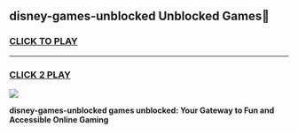 
## disney-games-unblocked Unblocked Games👋
<h3>
<a href="https://news.freeplayer.one?title=disney-games-unblocked&ref=16F">CLICK TO PLAY</a></h3>
<hr>

<h3>
<a href="https://news.freeplayer.one?title=disney-games-unblocked&ref=16F">CLICK 2 PLAY</a>
  
</h3>

<a href="https://news.freeplayer.one?title=disney-games-unblocked&ref=16F/"><img src="https://clearcache.store/games.png"></a>


**disney-games-unblocked games unblocked: Your Gateway to Fun and Accessible Online Gaming**
